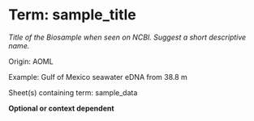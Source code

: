 # Term: sample_title

*Title of the Biosample when seen on NCBI. Suggest a short descriptive name.*

Origin: AOML

Example: Gulf of Mexico seawater eDNA from 38.8 m

Sheet(s) containing term: sample_data

**Optional or context dependent**